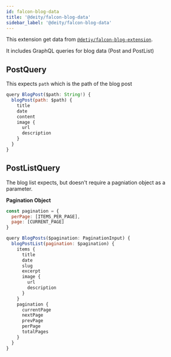 ```yaml
---
id: falcon-blog-data
title: '@deity/falcon-blog-data'
sidebar_label: '@deity/falcon-blog-data'
---
```


This extension get data from [`@detiy/falcon-blog-extension`](falcon-blog-extension).

It includes GraphQL queries for blog data (Post and PostList)

## PostQuery

This expects `path` which is the path of the blog post

```js
query BlogPost($path: String!) {
  blogPost(path: $path) {
    title
    date
    content
    image {
      url
      description
    }
  }
}
```

## PostListQuery

The blog list expects, but doesn't require a pagniation object as a parameter.

**Pagination Object**
```js
const pagination = {
  perPage: [ITEMS_PER_PAGE],
  page: [CURRENT_PAGE]
}
```

```js
query BlogPosts($pagination: PaginationInput) {
  blogPostList(pagination: $pagination) {
    items {
      title
      date
      slug
      excerpt
      image {
        url
        description
      }
    }
    pagination {
      currentPage
      nextPage
      prevPage
      perPage
      totalPages
    }
  }
}
```
